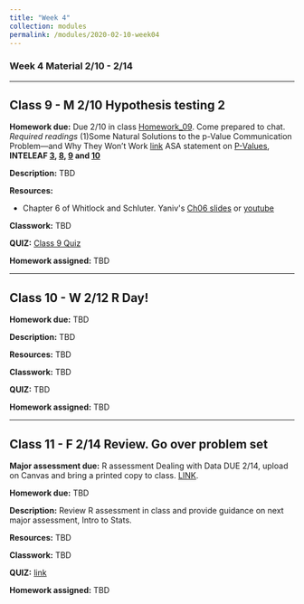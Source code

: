 ```yaml
---
title: "Week 4"
collection: modules
permalink: /modules/2020-02-10-week04
---
```


### Week 4 Material 2/10 - 2/14

---

## Class 9 - M 2/10 Hypothesis testing 2

**Homework due:** Due 2/10 in class [Homework_09](https://drive.google.com/open?id=17zRHxyoBMqiHtcMCglOBXlbqfBil3ddM). Come prepared to chat.
*Required readings* (1)Some Natural Solutions to the p-Value Communication Problem—and Why They Won’t Work [link](https://drive.google.com/open?id=1GSNsFh6H0zZwJxH1FK9hAge2GZLHWcx4) ASA statement on [P-Values](https://drive.google.com/open?id=1X2mHZ0PolAXFIZUOHFaGm-l60U_g0G2J),  **INTELEAF [3](https://drive.google.com/open?id=1622nagghFIPG2YfnVoVwbwtGyshEXlqt), [8](https://drive.google.com/open?id=1NCL7l_5M6PHVBdIjVB3MphabN-MkRgFC), [9](https://drive.google.com/open?id=1d03f4K_3vGYR1gjlkkc138GESkHtHqEa) and [10](https://drive.google.com/open?id=1BqyDDqprIa3gQIsBG3ylm21Uhu8wVIOf)**

**Description:** TBD

**Resources:**

- Chapter 6 of Whitlock and Schluter. Yaniv's [Ch06 slides](https://drive.google.com/open?id=1J0KZMf5LyRJSDIRT5RSuYuU_OrKeiN-F) or [youtube](https://youtu.be/jO1czUivShE)

**Classwork:** TBD

**QUIZ:** [Class 9 Quiz](https://canvas.umn.edu/courses/151855/quizzes/238856)

**Homework assigned:** TBD

---

## Class 10 - W 2/12 R Day!

**Homework due:** TBD

**Description:** TBD

**Resources:** TBD

**Classwork:** TBD

**QUIZ:** TBD

**Homework assigned:** TBD

---

## Class 11 - F 2/14 Review. Go over problem set

**Major assessment due:** R assessment Dealing with Data DUE 2/14, upload on Canvas and bring a printed copy to class. [LINK](https://canvas.umn.edu/courses/151855/assignments/1003199).

**Homework due:** TBD

**Description:** Review R assessment in class and provide guidance on next major assessment, Intro to Stats.

**Resources:** TBD

**Classwork:** TBD

**QUIZ:** [link](https://canvas.umn.edu/courses/151855/quizzes/238517)

**Homework assigned:** TBD
